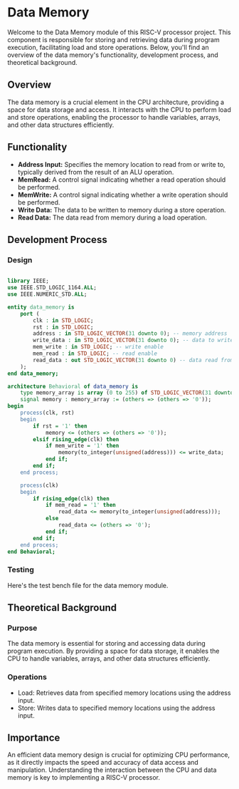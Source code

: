 # Data Memory

Welcome to the Data Memory module of this RISC-V processor project. This component is responsible for storing and retrieving data during program execution, facilitating load and store operations. Below, you'll find an overview of the data memory's functionality, development process, and theoretical background.

## Overview
The data memory is a crucial element in the CPU architecture, providing a space for data storage and access. It interacts with the CPU to perform load and store operations, enabling the processor to handle variables, arrays, and other data structures efficiently.

## Functionality
- **Address Input:** Specifies the memory location to read from or write to, typically derived from the result of an ALU operation.
- **MemRead:** A control signal indicating whether a read operation should be performed.
- **MemWrite:** A control signal indicating whether a write operation should be performed.
- **Write Data:** The data to be written to memory during a store operation.
- **Read Data:** The data read from memory during a load operation.

## Development Process

### Design
<div style="max-width: 800px; overflow-x: auto;">
    
```VHDL
library IEEE;
use IEEE.STD_LOGIC_1164.ALL;
use IEEE.NUMERIC_STD.ALL;

entity data_memory is
    port (
        clk : in STD_LOGIC;
        rst : in STD_LOGIC;
        address : in STD_LOGIC_VECTOR(31 downto 0); -- memory address
        write_data : in STD_LOGIC_VECTOR(31 downto 0); -- data to write
        mem_write : in STD_LOGIC; -- write enable
        mem_read : in STD_LOGIC; -- read enable
        read_data : out STD_LOGIC_VECTOR(31 downto 0) -- data read from memory
    );
end data_memory;

architecture Behavioral of data_memory is
    type memory_array is array (0 to 255) of STD_LOGIC_VECTOR(31 downto 0);
    signal memory : memory_array := (others => (others => '0'));
begin
    process(clk, rst)
    begin
        if rst = '1' then
            memory <= (others => (others => '0'));
        elsif rising_edge(clk) then
            if mem_write = '1' then
                memory(to_integer(unsigned(address))) <= write_data;
            end if;
        end if;
    end process;

    process(clk)
    begin
        if rising_edge(clk) then
            if mem_read = '1' then
                read_data <= memory(to_integer(unsigned(address)));
            else
                read_data <= (others => '0');
            end if;
        end if;
    end process;
end Behavioral;

```

### Testing

Here's the test bench file for the data memory module.

## Theoretical Background

### Purpose
The data memory is essential for storing and accessing data during program execution. By providing a space for data storage, it enables the CPU to handle variables, arrays, and other data structures efficiently.

### Operations
- Load: Retrieves data from specified memory locations using the address input.
- Store: Writes data to specified memory locations using the address input.

## Importance
An efficient data memory design is crucial for optimizing CPU performance, as it directly impacts the speed and accuracy of data access and manipulation. Understanding the interaction between the CPU and data memory is key to implementing a RISC-V processor.
